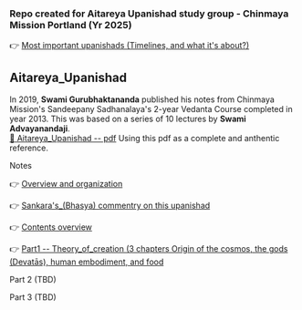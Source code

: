 ### Repo created for Aitareya Upanishad study group - Chinmaya Mission Portland (Yr 2025)

👉 [Most important upanishads (Timelines, and what it's about?)](https://github.com/lgtkgtv/upanishads_vedanta_study/blob/main/about_upanishads.md)  

## Aitareya_Upanishad

In 2019, **Swami Gurubhaktananda** published his notes from Chinmaya Mission's Sandeepany Sadhanalaya's 2-year Vedanta Course completed in year 2013. This was based on a series of 10 lectures by **Swami Advayanandaji**.  
[🎯 Aitareya_Upanishad -- pdf](https://chinfo.org/wp-content/uploads/2024/05/34_Aitareya_Upanishad-fced564c-5f2f-45c3-a707-9990f0e6fc3f.pdf)  Using this pdf as a complete and anthentic reference.

Notes    

👉 [Overview and organization](https://github.com/lgtkgtv/upanishads_vedanta_study/blob/main/Aitareya_Upanishad/1_Notes_from--Sw_Gurubhaktanandas--Sandeepanys_Vedanta_Course--2019.md)   

👉 [Sankara's_(Bhasya) commentry on this upanishad](https://github.com/lgtkgtv/upanishads_vedanta_study/blob/main/Aitareya_Upanishad/2_Sankara_Bhasya--from--Rameshji--reformatted.md)  

👉 [Contents overview](https://github.com/lgtkgtv/upanishads_vedanta_study/blob/main/Aitareya_Upanishad/3_Contents.md)  

👉 [Part1 -- Theory_of_creation (3 chapters Origin of the cosmos, the gods (Devatās), human embodiment, and food](https://github.com/lgtkgtv/upanishads_vedanta_study/blob/main/Aitareya_Upanishad/4_Part1--Theory_of_creation.md)  

Part 2 (TBD)  

Part 3 (TBD)  


